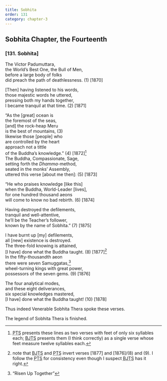 ```yaml
---
title: Sobhita
order: 131
category: chapter-3
---
```


## Sobhita Chapter, the Fourteenth

### \[131. Sobhita\]

The Victor Padumuttara,  
the World’s Best One, the Bull of Men,  
before a large body of folks  
did preach the path of deathlessness. (1) \[1870\]

\[Then\] having listened to his words,  
those majestic words he uttered,  
pressing both my hands together,  
I became tranquil at that time. (2) \[1871\]

“As the \[great\] ocean is  
the foremost of the seas,  
\[and\] the rock-heap Meru  
is the best of mountains, (3)  
likewise those \[people\] who  
are controlled by the heart  
approach not a tittle  
of the Buddha’s knowledge.” (4) \[1872\][^1]  
The Buddha, Compassionate, Sage,  
setting forth the *Dhamma*-method,  
seated in the monks’ Assembly,  
uttered this verse \[about me then\]: (5) \[1873\]

“He who praises knowledge \[like this\]  
when the Buddha, World-Leader \[lives\],  
for one hundred thousand aeons  
will come to know no bad rebirth. (6) \[1874\]

Having destroyed the defilements,  
tranquil and well-attentive,  
he’ll be the Teacher’s follower,  
known by the name of Sobhita.” (7) \[1875\]

I have burnt up \[my\] defilements,  
all \[new\] existence is destroyed.  
The three-fold knowing is attained,  
\[I have\] done what the Buddha taught. (8) \[1877\][^2]  
In the fifty-thousandth aeon  
there were seven Samuggatas,[^3]  
wheel-turning kings with great power,  
possessors of the seven gems. (9) \[1876\]

The four analytical modes,  
and these eight deliverances,  
six special knowledges mastered,  
\[I have\] done what the Buddha taught! (10) \[1878\]

Thus indeed Venerable Sobhita Thera spoke these verses.

The legend of Sobhita Thera is finished.

[^1]: <abbr title="Pali Text Society">PTS</abbr> presents these lines as two verses with feet of only six syllables each; <abbr title="Buddha Jayanthi Tripitaka Series">BJTS</abbr> presents them (I think correctly) as a single verse whose feet measure twelve syllables each.

[^2]: note that <abbr title="Buddha Jayanthi Tripitaka Series">BJTS</abbr> and <abbr title="Pali Text Society">PTS</abbr> invert verses \[1877\] and \[1876\]/(8) and (9). I follow the <abbr title="Pali Text Society">PTS</abbr> for consistency even though I suspect <abbr title="Buddha Jayanthi Tripitaka Series">BJTS</abbr> has it right.

[^3]: “Risen Up Together”
